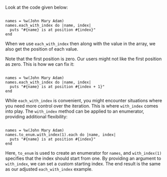 Look at the code given below:

<codeblock language="ruby" type="lesson">
<code>
names = %w(John Mary Adam)
names.each_with_index do |name, index|
  puts "#{name} is at position #{index}"
end
</code>
</codeblock>

When we use `each_with_index`
then along with the value in the array,
we also get the
position of each value.

Note that the first position is zero.
Our users might not
like the first position as zero.
This is how we can fix it:

<codeblock language="ruby" type="lesson">
<code>
names = %w(John Mary Adam)
names.each_with_index do |name, index|
  puts "#{name} is at position #{index + 1}"
end
</code>
</codeblock>

While `each_with_index` is convenient, you might 
encounter situations where you need more control 
over the iteration. This is where `with_index` 
comes into play. The `with_index` method can be 
applied to an enumerator, providing additional 
flexibility:


<codeblock language="ruby" type="lesson">
<code>
names = %w(John Mary Adam)
names.to_enum.with_index(1).each do |name, index|
  puts "#{name} is at position #{index}"
end
</code>
</codeblock>

Here, `to_enum` is used to create an enumerator 
for `names`, and `with_index(1)` specifies that 
the index should start from one. By providing an 
argument to `with_index`, we can set a custom 
starting index. The end result is the same as 
our adjusted `each_with_index` example.